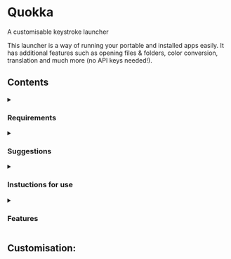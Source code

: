 # Quokka
A customisable keystroke launcher

This launcher is a way of running your portable and installed apps easily. It has additional features such as opening files & folders, color conversion, translation and much more (no API keys needed!).

## Contents
<details><summary><h3>Requirements</h3></summary><p>
 - A computer running Windows 7 or higher<br>
 - A Windows defender exclusion for the location of the exe<br>
<pre>Add exclusions to any other anti-malware software that is installed on your computer; you do not want the software to mistake the app for viruses or other malware.</pre>
</p></details>
<details><summary><h3>Suggestions</h3></summary><p>
- Setting up a task to run the launcher at startup in Task Scheduler helps ease of use as you won't need to start the program manually
</p></details>
<details><summary><h3>Instuctions for use</h3></summary><p>
1. Run the app and use the global shortcut (Alt + Space) to open the search bar.<br><br>
    You can search for the item you want in the search field
2. Select your item by using the arrow keys
3. Press enter to execute the shortcut

    If you wish to close the launcher, you can right-click the launcher icon in the system tray and press on 'exit'
</p></details>
<details><summary><h3>Features</h3></summary><p>
<h4>Themes</h4>
![DefaultTheme]()
![ExampleTheme1]()
![ExampleTheme2]()
![ExampleTheme3]()
<h4>App Launcher</h4>
![AppLauncher]()
![AllAppsCommand](https://raw.githubusercontent.com/Faeq-F/Quokka/main/docs/screenshots/AllAppsCommand.png)
<br>
<h4>Portable Application launcher</h4>
![PortableAppLauncher]()
<br>
<h4>File / Folder search</h4>
![FileSearch]()
![FileSearch]()
<br>
<h4>Color space conversion</h4>
![ColorConvert](https://raw.githubusercontent.com/Faeq-F/Quokka/main/docs/screenshots/colorHex.png)
![ColorConvert](https://raw.githubusercontent.com/Faeq-F/Quokka/main/docs/screenshots/colorRgb1.png)
![ColorConvert](https://raw.githubusercontent.com/Faeq-F/Quokka/main/docs/screenshots/colorRgb2.png)
![ColorConvert](https://raw.githubusercontent.com/Faeq-F/Quokka/main/docs/screenshots/colorRgb3.png)
<br>
<h4>Translation</h4>
![Translation](https://raw.githubusercontent.com/Faeq-F/Quokka/main/docs/screenshots/translate1.png)
![Translation](https://raw.githubusercontent.com/Faeq-F/Quokka/main/docs/screenshots/translate2.png)
![Translation](https://raw.githubusercontent.com/Faeq-F/Quokka/main/docs/screenshots/translate3.png)
<br>
<h4>Unit conversion</h4>
![UnitConvert](https://raw.githubusercontent.com/Faeq-F/Quokka/main/docs/screenshots/UnitConversion1.png)
![UnitConvert](https://raw.githubusercontent.com/Faeq-F/Quokka/main/docs/screenshots/unitConversion2.png)
<br>
<h4>Currency conversion</h4>
![CurrencyConvert](https://raw.githubusercontent.com/Faeq-F/Quokka/main/docs/screenshots/currency1.png)
![CurrencyConvert](https://raw.githubusercontent.com/Faeq-F/Quokka/main/docs/screenshots/currency2.png)
<br>
<h4>Unicode character lookup</h4>
![UnicodeLookup](https://raw.githubusercontent.com/Faeq-F/Quokka/main/docs/screenshots/charTheta.png)
![UnicodeLookup](https://raw.githubusercontent.com/Faeq-F/Quokka/main/docs/screenshots/charAccent.png)
<br>
<h4>Emoji lookup</h4>
![EmojiLookup](https://raw.githubusercontent.com/Faeq-F/Quokka/main/docs/screenshots/EmojiSmile.png)
![EmojiLookup](https://raw.githubusercontent.com/Faeq-F/Quokka/main/docs/screenshots/EmojiMoon.png)
<br>
<h4>Web search</h4>
![WebSearch]()
<br>
<h4>Calculator</h4>
![Calculator](https://raw.githubusercontent.com/Faeq-F/Quokka/main/docs/screenshots/calc1.png)
![Calculator](https://raw.githubusercontent.com/Faeq-F/Quokka/main/docs/screenshots/calc2.png)
<br>
<h4>Power commands</h4>
![PowerCommands]()
<br>
<h4>System IP & MAC address</h4>
![IP&MAC]()
<br>
### Powershell command launcher:
![Powershell]()
<br>
### Wikipedia search:
![WikipediaSearch1](https://raw.githubusercontent.com/Faeq-F/Quokka/main/docs/screenshots/wiki1.png)
![WikipediaSearch2](https://raw.githubusercontent.com/Faeq-F/Quokka/main/docs/screenshots/wiki2.png)
<br>
### Dictionary:
![Dictionary](https://raw.githubusercontent.com/Faeq-F/Quokka/main/docs/QuokkaPreview.png)
![Dictionary2](https://raw.githubusercontent.com/Faeq-F/Quokka/main/docs/screenshots/dictionary2.png)
</p></details>




## Customisation:
